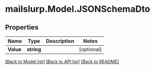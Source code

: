 # mailslurp.Model.JSONSchemaDto
## Properties

Name | Type | Description | Notes
------------ | ------------- | ------------- | -------------
**Value** | **string** |  | [optional] 

[[Back to Model list]](../README#documentation-for-models) [[Back to API list]](../README#documentation-for-api-endpoints) [[Back to README]](../README)

